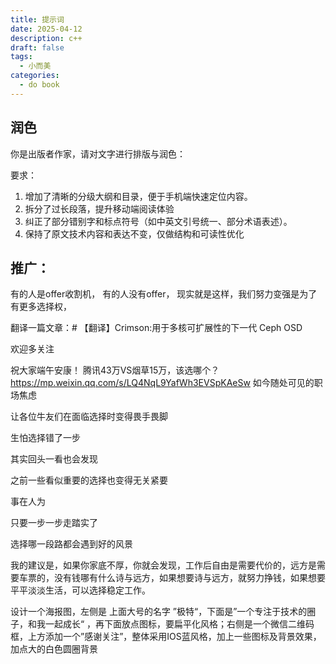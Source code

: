 ```yaml
---
title: 提示词
date: 2025-04-12
description: c++
draft: false
tags:
  - 小而美
categories:
  - do book
---
```


## 润色


你是出版者作家，请对文字进行排版与润色：

要求：
1.  增加了清晰的分级大纲和目录，便于手机端快速定位内容。
2. 拆分了过长段落，提升移动端阅读体验
3. 纠正了部分错别字和标点符号（如中英文引号统一、部分术语表述）。
4. 保持了原文技术内容和表达不变，仅做结构和可读性优化


## 推广：

有的人是offer收割机，
有的人没有offer，
现实就是这样，我们努力变强是为了有更多选择权，

翻译一篇文章：# 【翻译】Crimson:用于多核可扩展性的下一代 Ceph OSD

欢迎多关注


祝大家端午安康！
 腾讯43万VS烟草15万，该选哪个？https://mp.weixin.qq.com/s/LQ4NqL9YafWh3EVSpKAeSw
如今随处可见的职场焦虑

让各位牛友们在面临选择时变得畏手畏脚

生怕选择错了一步

其实回头一看也会发现

之前一些看似重要的选择也变得无关紧要

事在人为

只要一步一步走踏实了

选择哪一段路都会遇到好的风景

我的建议是，如果你家底不厚，你就会发现，工作后自由是需要代价的，远方是需要车票的，没有钱哪有什么诗与远方，如果想要诗与远方，就努力挣钱，如果想要平平淡淡生活，可以选择稳定工作。



设计一个海报图，左侧是 上面大号的名字 ”极特“，下面是”一个专注于技术的圈子，和我一起成长“ ，再下面放点图标，要扁平化风格；右侧是一个微信二维码框，上方添加一个”感谢关注”，整体采用IOS蓝风格，加上一些图标及背景效果，加点大的白色圆圈背景